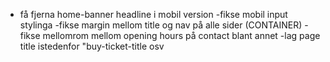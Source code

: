- få fjerna home-banner headline i mobil version
  -fikse mobil input stylinga
  -fikse margin mellom title og nav på alle sider (CONTAINER)
  -fikse mellomrom mellom opening hours på contact blant annet
  -lag page title istedenfor "buy-ticket-title osv
